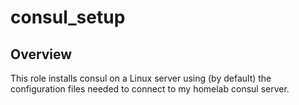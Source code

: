 # consul_setup

## Overview

This role installs consul on a Linux server using (by default) the
configuration files needed to connect to my homelab consul server.
